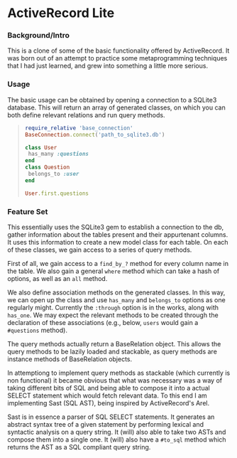 # ActiveRecord Lite

### Background/Intro

This is a clone of some of the basic functionality offered by ActiveRecord. It was born out of an attempt to practice some metaprogramming techniques that I had just learned, and grew into something a little more serious.

### Usage

The basic usage can be obtained by opening a connection to a SQLite3 database. This will return an array of generated classes, on which you can both define relevant relations and run query methods. 
  
>```ruby
>require_relative 'base_connection'
>BaseConnection.connect('path_to_sqlite3.db')
>
>class User
>  has_many :questions
>end
>class Question
>  belongs_to :user
>end
>
>User.first.questions
>```

### Feature Set

This essentially uses the SQLite3 gem to establish a connection to the db, gather information about the tables present and their appurtenant columns. It uses this information to create a new model class for each table. On each of these classes, we gain access to a series of query methods. 

First of all, we gain access to a `find_by_?` method for every column name in the table. We also gain a general `where` method which can take a hash of options, as well as an `all` method.

We also define association methods on the generated classes. In this way, we can open up the class and use `has_many` and `belongs_to` options as one regularly might. Currently the `:through` option is in the works, along with `has_one`. We may expect the relevant methods to be created through the declaration of these associations (e.g., below, `users` would gain a `#questions` method).

The query methods actually return a BaseRelation object. This allows the query methods to be lazily loaded and stackable, as query methods are instance methods of BaseRelation objects. 

In attemptiong to implement query methods as stackable (which currently is non functional) it became obvious that what was necessary was a way of taking different bits of SQL and being able to compose it into a actual SELECT statement which would fetch relevant data. To this end I am implementing Sast (SQL AST), being inspired by ActiveRecord's Arel.

Sast is in essence a parser of SQL SELECT statements. It generates an abstract syntax tree of a given statement by performing lexical and syntactic analysis on a query string. It (will) also able to take two ASTs and compose them into a single one. It (will) also have a `#to_sql` method which returns the AST as a SQL compliant query string.

